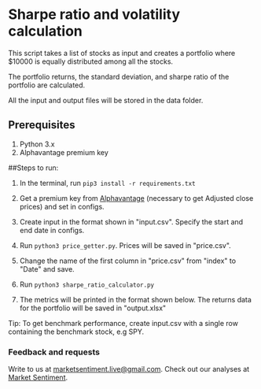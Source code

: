 # Sharpe ratio and volatility calculation

This script takes a list of stocks as input and creates a portfolio where $10000 is equally distributed among all the stocks. 

The portfolio returns, the standard deviation, and sharpe ratio of the portfolio are calculated.

All the input and output files will be stored in the data folder.

## Prerequisites

1. Python 3.x
2. Alphavantage premium key

##Steps to run:

1. In the terminal, run 
```pip3 install -r requirements.txt```
   
2. Get a premium key from [Alphavantage](https://www.alphavantage.co/documentation/) (necessary to get Adjusted close prices) and set in configs.
3. Create input in the format shown in "input.csv". Specify the start and end date in configs.
4. Run ```python3 price_getter.py```. Prices will be saved in "price.csv".
5. Change the name of the first column in "price.csv" from "index" to "Date" and save.
6. Run ```python3 sharpe_ratio_calculator.py```
7. The metrics will be printed in the format shown below. The returns data for the portfolio will be saved in "output.xlsx"


Tip: To get benchmark performance, create input.csv with a single row containing the benchmark stock, e.g SPY.

### Feedback and requests

Write to us at marketsentiment.live@gmail.com. Check out our analyses at [Market Sentiment](https://marketsentiment.substack.com).